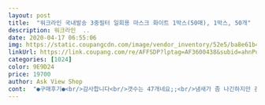 ```yaml
---
layout: post 
title:  "워크라인 국내발송 3중필터 일회용 마스크 화이트 1박스(50매), 1박스, 50개" 
description: 워크라인  ..
date: 2020-04-17 06:55:06 
img: https://static.coupangcdn.com/image/vendor_inventory/52e5/ba8e61b4dd9b1e161b62445f58f543995d8dd2f52ad079a2b9f7010e7d99.jpg 
linkUrl: https://link.coupang.com/re/AFFSDP?lptag=AF3600438&subid=ahnPublicAsk&pageKey=1397141654&itemId=2432551892&vendorItemId=70426471994&traceid=V0-113-c5ed77507ae2941c 
categories: [1024] 
color: 9E9D24 
price: 19700 
author: Ask View Shop 
cont:  "●구매후기●<br/>감사합니다<br/>갯수는 47개네요;;<br/>냄새가 좀 나긴하지만 괜찮아요.<br/><br/>냄새도 괜찮네요<br/>마스크 귀한시기에<br/>마스크가 다른것들도 다 냄새가 나더라구요<br/>마스크가 사이즈가 넉넉하네요<br/>맘에들어요<br/>밑으로 쑥 밀어넣으면 나름 괜찮아요.<br/><br/>불량도 없었고 냄새 난다거나 그런것도 없었어요.<br/> 처음에 쓸때는 다소 불편한 느낌이 들긴 했는데 쓰다보니까 괜찮아요<br/>빠른배송 감사드려요.<br/><br/>얼굴 닿는면이 많이 까칠하지않는면이 괜찮은거같애요<br/>여튼.<br/><br/>오히려 큼직한 느낌이 나서<br/>턱쪽이 좀 붕 뜨는 느낌이 있긴한데<br/>편한 것 같은 느낌도 들고 그러네요^^<br/>감사합니다<br/>갯수는 47개네요;;<br/>냄새가 좀 나긴하지만 괜찮아요.<br/><br/>냄새도 괜찮네요<br/>마스크 귀한시기에<br/>마스크가 다른것들도 다 냄새가 나더라구요<br/>마스크가 사이즈가 넉넉하네요<br/>맘에들어요<br/>밑으로 쑥 밀어넣으면 나름 괜찮아요.<br/><br/>불량도 없었고 냄새 난다거나 그런것도 없었어요.<br/> 처음에 쓸때는 다소 불편한 느낌이 들긴 했는데 쓰다보니까 괜찮아요<br/>빠른배송 감사드려요.<br/><br/>얼굴 닿는면이 많이 까칠하지않는면이 괜찮은거같애요<br/>여튼.<br/><br/>오히려 큼직한 느낌이 나서<br/>턱쪽이 좀 붕 뜨는 느낌이 있긴한데<br/>편한 것 같은 느낌도 들고 그러네요^^<br/>" 
---
```

